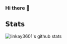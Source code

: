 ### Hi there 👋

## 𝗦𝘁𝗮𝘁𝘀

![linkay3601's github stats](https://github-readme-stats.vercel.app/api?username=linkay3601&show_icons=true&count_private=true&custom_title=GitHub+Stats)
